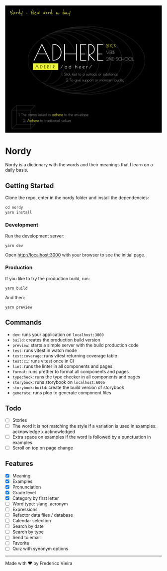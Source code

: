 <p align="center">
  <img src=".github/assets/nordy.png" alt="Nordy screenshot" />
</p>

# Nordy

Nordy is a dictionary with the words and their meanings that I learn on a daily basis.

## Getting Started

Clone the repo, enter in the nordy folder and install the dependencies:

```
cd nordy
yarn install
```

### Development

Run the development server:

```
yarn dev
```

Open [http://localhost:3000](http://localhost:3000) with your browser to see the initial page.

### Production

If you like to try the production build, run:

```
yarn build
```

And then:

```
yarn preview
```

## Commands

- `dev`: runs your application on `localhost:3000`
- `build`: creates the production build version
- `preview`: starts a simple server with the build production code
- `test`: runs vitest in watch mode
- `test:coverage`: runs vitest returning coverage table
- `test:ci`: runs vitest once in CI
- `lint`: runs the linter in all components and pages
- `format`: runs prettier to format all components and pages
- `typecheck`: runs the type checker in all components and pages
- `storybook`: runs storybook on `localhost:6006`
- `storybook:build`: create the build version of storybook
- `generate`: runs plop to generate component files

## Todo

- [ ] Stories
- [ ] The word it is not matching the style if a variation is used in examples: acknowledge x acknowledged
- [ ] Extra space on examples if the word is followed by a punctuation in examples
- [ ] Scroll on top on page change

## Features

- [x] Meaning
- [x] Examples
- [x] Pronunciation
- [x] Grade level
- [x] Category by first letter
- [ ] Word type: slang, acronym
- [ ] Expressions
- [ ] Refactor data files / database
- [ ] Calendar selection
- [ ] Search by date
- [ ] Search by type
- [ ] Send to email
- [ ] Favorite
- [ ] Quiz with synonym options 

---

Made with ♥️ by Frederico Vieira
